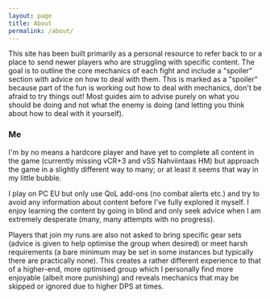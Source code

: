 ```yaml
---
layout: page
title: About
permalink: /about/
---
```


This site has been built primarily as a personal resource to refer back to or a place to send newer players who are struggling with specific content.  The goal is to outline the core mechanics of each fight and include a "spoiler" section with advice on how to deal with them.  This is marked as a "spoiler" because part of the fun is working out how to deal with mechanics, don't be afraid to try things out!  Most guides aim to advise purely on what you should be doing and not what the enemy is doing (and letting you think about how to deal with it yourself).

### Me

I'm by no means a hardcore player and have yet to complete all content in the game (currently missing vCR+3 and vSS Nahviintaas HM) but approach the game in a slightly different way to many; or at least it seems that way in my little bubble.

I play on PC EU but only use QoL add-ons (no combat alerts etc.) and try to avoid any information about content before I've fully explored it myself.  I enjoy learning the content by going in blind and only seek advice when I am extremely desperate (many, many attempts with no progress).

Players that join my runs are also not asked to bring specific gear sets (advice is given to help optimise the group when desired) or meet harsh requirements (a bare minimum may be set in some instances but typically there are practically none).  This creates a rather different experience to that of a higher-end, more optimised group which I personally find more enjoyable (albeit more punishing) and reveals mechanics that may be skipped or ignored due to higher DPS at times.
